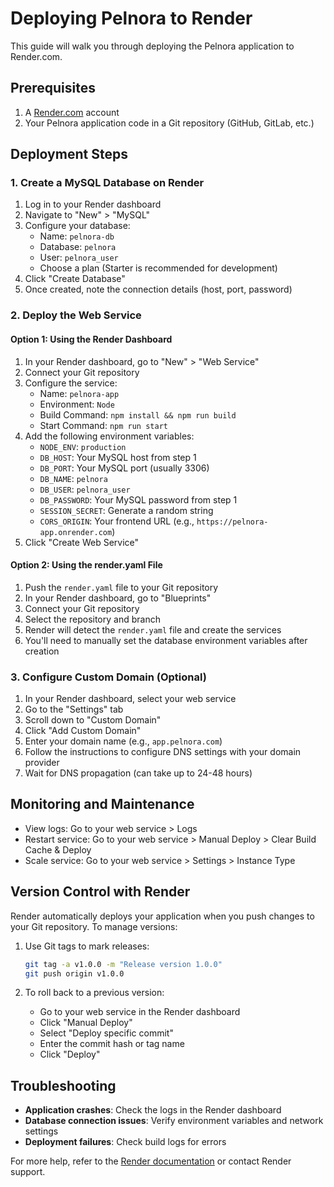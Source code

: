 # Deploying Pelnora to Render

This guide will walk you through deploying the Pelnora application to Render.com.

## Prerequisites

1. A [Render.com](https://render.com) account
2. Your Pelnora application code in a Git repository (GitHub, GitLab, etc.)

## Deployment Steps

### 1. Create a MySQL Database on Render

1. Log in to your Render dashboard
2. Navigate to "New" > "MySQL"
3. Configure your database:
   - Name: `pelnora-db`
   - Database: `pelnora`
   - User: `pelnora_user`
   - Choose a plan (Starter is recommended for development)
4. Click "Create Database"
5. Once created, note the connection details (host, port, password)

### 2. Deploy the Web Service

#### Option 1: Using the Render Dashboard

1. In your Render dashboard, go to "New" > "Web Service"
2. Connect your Git repository
3. Configure the service:
   - Name: `pelnora-app`
   - Environment: `Node`
   - Build Command: `npm install && npm run build`
   - Start Command: `npm run start`
4. Add the following environment variables:
   - `NODE_ENV`: `production`
   - `DB_HOST`: Your MySQL host from step 1
   - `DB_PORT`: Your MySQL port (usually 3306)
   - `DB_NAME`: `pelnora`
   - `DB_USER`: `pelnora_user`
   - `DB_PASSWORD`: Your MySQL password from step 1
   - `SESSION_SECRET`: Generate a random string
   - `CORS_ORIGIN`: Your frontend URL (e.g., `https://pelnora-app.onrender.com`)
5. Click "Create Web Service"

#### Option 2: Using the render.yaml File

1. Push the `render.yaml` file to your Git repository
2. In your Render dashboard, go to "Blueprints"
3. Connect your Git repository
4. Select the repository and branch
5. Render will detect the `render.yaml` file and create the services
6. You'll need to manually set the database environment variables after creation

### 3. Configure Custom Domain (Optional)

1. In your Render dashboard, select your web service
2. Go to the "Settings" tab
3. Scroll down to "Custom Domain"
4. Click "Add Custom Domain"
5. Enter your domain name (e.g., `app.pelnora.com`)
6. Follow the instructions to configure DNS settings with your domain provider
7. Wait for DNS propagation (can take up to 24-48 hours)

## Monitoring and Maintenance

- View logs: Go to your web service > Logs
- Restart service: Go to your web service > Manual Deploy > Clear Build Cache & Deploy
- Scale service: Go to your web service > Settings > Instance Type

## Version Control with Render

Render automatically deploys your application when you push changes to your Git repository. To manage versions:

1. Use Git tags to mark releases:
   ```bash
   git tag -a v1.0.0 -m "Release version 1.0.0"
   git push origin v1.0.0
   ```

2. To roll back to a previous version:
   - Go to your web service in the Render dashboard
   - Click "Manual Deploy"
   - Select "Deploy specific commit"
   - Enter the commit hash or tag name
   - Click "Deploy"

## Troubleshooting

- **Application crashes**: Check the logs in the Render dashboard
- **Database connection issues**: Verify environment variables and network settings
- **Deployment failures**: Check build logs for errors

For more help, refer to the [Render documentation](https://render.com/docs) or contact Render support.